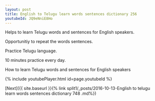 ```yaml
---
layout: post
title: English to Telugu learn words sentences dictionary 256 
youtubeId: JQ9eNniE8Ho
---
```

 
 
Helps to learn Telugu words and sentences for English speakers.

Opportunitiy to repeat the words sentences. 

Practice Telugu language. 
 
10 minutes practice every day. 
 
How to learn Telugu words and sentences for English speakers 
 
{% include youtubePlayer.html id=page.youtubeId %}
 
 
[Next]({{ site.baseurl }}{% link  split1/_posts/2016-10-13-English to telugu learn words sentences dictionary 748 .md%})
 
